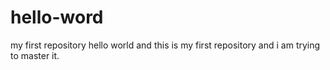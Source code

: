 # hello-word
my first repository
hello world and this is my first repository and i am trying to master it. 
